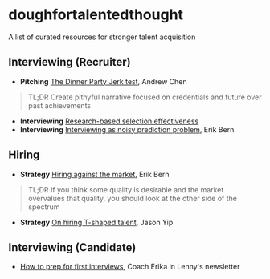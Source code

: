# doughfortalentedthought
A list of curated resources for stronger talent acquisition

## Interviewing (Recruiter)

* **Pitching** [The Dinner Party Jerk test](https://andrewchen.com/the-dinner-party-jerk-test/), Andrew Chen
> TL;DR Create pithyful narrative focused on credentials and future over past achievements
* **Interviewing** [Research-based selection effectiveness](https://orghacking.com/want-to-improve-recruiting-start-by-learning-from-100-years-of-research-schmidt-a1daa29efcfb)
* **Interviewing** [Interviewing as noisy prediction problem](https://erikbern.com/2018/05/02/interviewing-is-a-noisy-prediction-problem), Erik Bern

## Hiring
* **Strategy** [Hiring against the market](https://erikbern.com/2020/01/13/how-to-hire-smarter-than-the-market-a-toy-model.html), Erik Bern
> TL;DR If you think some quality is desirable and the market overvalues that quality, you should look at the other side of the spectrum
* **Strategy** [On hiring T-shaped talent](https://jchyip.medium.com/why-t-shaped-people-e8706198e437), Jason Yip


## Interviewing (Candidate)
* [How to prep for first interviews](https://www.lennysnewsletter.com/p/how-to-pass-any-first-round-interview), Coach Erika in Lenny's newsletter
